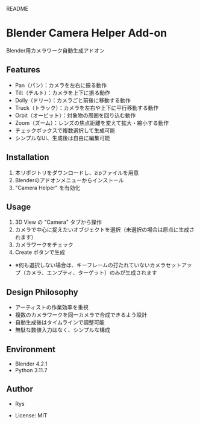 README

# Blender Camera Helper Add-on
Blender用カメラワーク自動生成アドオン

## Features
- Pan（パン）：カメラを左右に振る動作
- Tilt（チルト）：カメラを上下に振る動作
- Dolly（ドリー）：カメラごと前後に移動する動作
- Truck（トラック）：カメラを左右や上下に平行移動する動作
- Orbit（オービット）：対象物の周囲を回り込む動作
- Zoom（ズーム）：レンズの焦点距離を変えて拡大・縮小する動作
- チェックボックスで複数選択して生成可能
- シンプルなUI、生成後は自由に編集可能

## Installation
1. 本リポジトリをダウンロードし、zipファイルを用意
2. Blenderのアドオンメニューからインストール
3. "Camera Helper" を有効化

## Usage
1. 3D View の "Camera" タブから操作
2. カメラで中心に捉えたいオブジェクトを選択（未選択の場合は原点に生成されます）
3. カメラワークをチェック
4. Create ボタンで生成
 - ※何も選択しない場合は、キーフレームの打たれていないカメラセットアップ（カメラ、エンプティ、ターゲット）のみが生成されます

## Design Philosophy
- アーティストの作業効率を重視
- 複数のカメラワークを同一カメラで合成できるよう設計
- 自動生成後はタイムラインで調整可能
- 無駄な数値入力はなく、シンプルな構成

## Environment
- Blender 4.2.1
- Python 3.11.7

## Author
- Rys

- License: MIT
